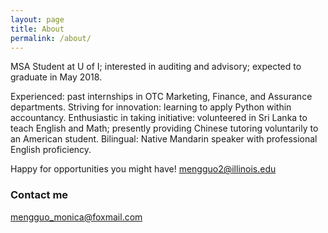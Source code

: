 ```yaml
---
layout: page
title: About
permalink: /about/
---
```


MSA Student at U of I; interested in auditing and advisory; expected to graduate in May 2018.

Experienced: past internships in OTC Marketing, Finance, and Assurance departments.
Striving for innovation: learning to apply Python within accountancy.
Enthusiastic in taking initiative: volunteered in Sri Lanka to teach English and Math; presently providing Chinese tutoring voluntarily to an American student.
Bilingual: Native Mandarin speaker with professional English proficiency.

Happy for opportunities you might have! mengguo2@illinois.edu

### Contact me

[mengguo_monica@foxmail.com](mailto:mengguo_monica@foxmail.com)
